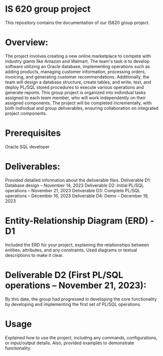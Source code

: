 # IS 620 group project
This repository contains the documentation of our IS620 group project.

# Overview:
The project involves creating a new online marketplace to compete with industry giants like Amazon and Walmart. The team's task is to develop software utilizing an Oracle database, implementing operations such as adding products, managing customer information, processing orders, invoicing, and generating customer recommendations. Additionally, the team will design a database structure, create tables, and write, test, and deploy PL/SQL stored procedures to execute various operations and generate reports. This group project is organized into individual tasks assigned to each team member, who will work independently on their assigned components. The project will be completed incrementally, with both individual and group deliverables, ensuring collaboration on integrated project components.

# Prerequisites
Oracle SQL developer 

# Deliverables:
Provided detailed information about the deliverable files.
Deliverable D1: Database design – November 14, 2023 
Deliverable D2: Initial PL/SQL operations – November  21, 2023 
Deliverable D3: Complete PL/SQL operations – December 16, 2023 
Deliverable D4: Demo – December 19, 2023 

# Entity-Relationship Diagram (ERD) - D1
Included the ERD for your project, explaining the relationships between entities, attributes, and any constraints. Used diagrams or textual descriptions to make it clear.

# Deliverable D2 (First PL/SQL operations – November 21, 2023): 
By this date, the group had progressed in developing the core functionality by developing and implementing the first set of PL/SQL operations.

# Usage
Explained how to use the project, including any commands, configurations, or input/output details. Also, provided examples to demonstrate functionality.
